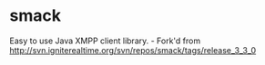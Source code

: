smack
=====

Easy to use Java XMPP client library. - Fork'd from http://svn.igniterealtime.org/svn/repos/smack/tags/release_3_3_0
